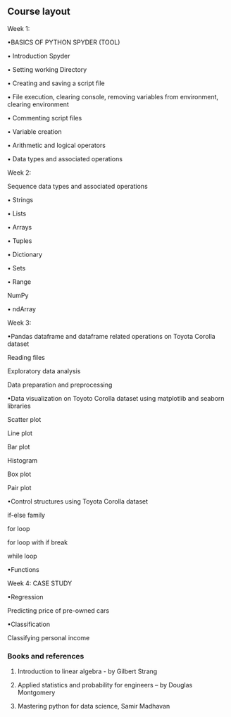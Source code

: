 ## Course layout

Week 1: 

•BASICS OF PYTHON SPYDER (TOOL)

•	Introduction Spyder

•	Setting working Directory

•	Creating and saving a script file

•	File execution, clearing console, removing variables from environment, clearing environment

•	Commenting script files

•	Variable creation

•	Arithmetic and logical operators

•	Data types and associated operations



Week 2: 

Sequence data types and associated operations


•        Strings

•        Lists

•        Arrays

•        Tuples

•        Dictionary

•        Sets

•        Range

NumPy

•        ndArray





Week 3: 

•Pandas dataframe and dataframe related operations on Toyota Corolla dataset

Reading files

Exploratory data analysis

Data preparation and preprocessing

•Data visualization on Toyoto Corolla dataset using matplotlib and seaborn libraries

Scatter plot

Line plot

Bar plot

Histogram

Box plot

Pair plot


•Control structures using Toyota Corolla dataset

if-else family

for loop

for loop with if break

while loop


•Functions




Week 4: CASE STUDY

•Regression

Predicting price of pre-owned cars


•Classification

Classifying personal income




### Books and references

1. Introduction to linear algebra - by Gilbert Strang 

2. Applied statistics and probability for engineers – by Douglas Montgomery 

3. Mastering python for data science, Samir Madhavan
